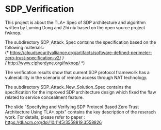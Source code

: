 # SDP_Verification

This project is about the TLA+ Spec of SDP architecture and algorithm written by Luming Dong and Zhi niu based on the open source project fwknop.

The subdirectory  SDP_Attack_Spec  contains the specification based on the following materials:                  
(* https://cloudsecurityalliance.org/artifacts/software-defined-perimeter-zero-trust-specification-v2/  *)                                           
(* http://www.cipherdyne.org/fwknop/                                       *)

The verification results show that current SDP protocol framework has a vulnerability in the scenario of remote access through NAT technology.

The subdirectory  SDP_Attack_New_Solution_Spec  contains the specification for the improved SDP architecture design
which fixed the flaw related to service concealment feature.

The slide  "Specifying and Verifying SDP Protocol Based Zero Trust Architecture Using TLA+.pptx" contains the key description of the reserach work.
For details, please refer to paper :
https://dl.acm.org/doi/10.1145/3558819.3558826

